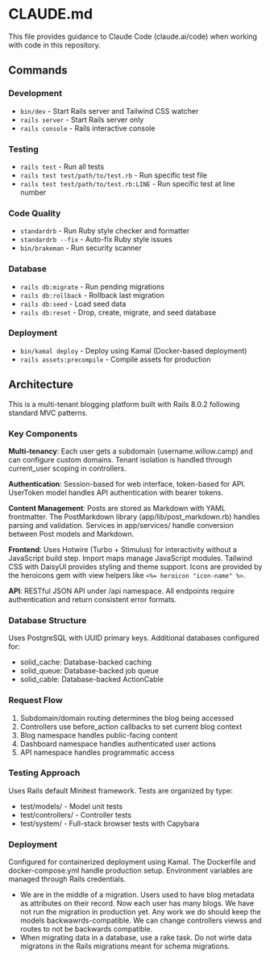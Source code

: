 # CLAUDE.md

This file provides guidance to Claude Code (claude.ai/code) when working with code in this repository.

## Commands

### Development
- `bin/dev` - Start Rails server and Tailwind CSS watcher
- `rails server` - Start Rails server only
- `rails console` - Rails interactive console

### Testing
- `rails test` - Run all tests
- `rails test test/path/to/test.rb` - Run specific test file
- `rails test test/path/to/test.rb:LINE` - Run specific test at line number

### Code Quality
- `standardrb` - Run Ruby style checker and formatter
- `standardrb --fix` - Auto-fix Ruby style issues
- `bin/brakeman` - Run security scanner

### Database
- `rails db:migrate` - Run pending migrations
- `rails db:rollback` - Rollback last migration
- `rails db:seed` - Load seed data
- `rails db:reset` - Drop, create, migrate, and seed database

### Deployment
- `bin/kamal deploy` - Deploy using Kamal (Docker-based deployment)
- `rails assets:precompile` - Compile assets for production

## Architecture

This is a multi-tenant blogging platform built with Rails 8.0.2 following standard MVC patterns.

### Key Components

**Multi-tenancy**: Each user gets a subdomain (username.willow.camp) and can configure custom domains. Tenant isolation is handled through current_user scoping in controllers.

**Authentication**: Session-based for web interface, token-based for API. UserToken model handles API authentication with bearer tokens.

**Content Management**: Posts are stored as Markdown with YAML frontmatter. The PostMarkdown library (app/lib/post_markdown.rb) handles parsing and validation. Services in app/services/ handle conversion between Post models and Markdown.

**Frontend**: Uses Hotwire (Turbo + Stimulus) for interactivity without a JavaScript build step. Import maps manage JavaScript modules. Tailwind CSS with DaisyUI provides styling and theme support. Icons are provided by the heroicons gem with view helpers like `<%= heroicon "icon-name" %>`.

**API**: RESTful JSON API under /api namespace. All endpoints require authentication and return consistent error formats.

### Database Structure

Uses PostgreSQL with UUID primary keys. Additional databases configured for:
- solid_cache: Database-backed caching
- solid_queue: Database-backed job queue
- solid_cable: Database-backed ActionCable

### Request Flow

1. Subdomain/domain routing determines the blog being accessed
2. Controllers use before_action callbacks to set current blog context
3. Blog namespace handles public-facing content
4. Dashboard namespace handles authenticated user actions
5. API namespace handles programmatic access

### Testing Approach

Uses Rails default Minitest framework. Tests are organized by type:
- test/models/ - Model unit tests
- test/controllers/ - Controller tests
- test/system/ - Full-stack browser tests with Capybara

### Deployment

Configured for containerized deployment using Kamal. The Dockerfile and docker-compose.yml handle production setup. Environment variables are managed through Rails credentials.
- We are in the middle of a migration. Users used to have blog metadata as attributes on their record. Now each user has many blogs. We have not run the migration in production yet. Any work we do should keep the models backwawrds-compatible. We can change controllers viewss and routes to not be backwards compatible.
- When migrating data in a database, use a rake task. Do not wirte data migratons in the Rails migrations meant for schema migrations.